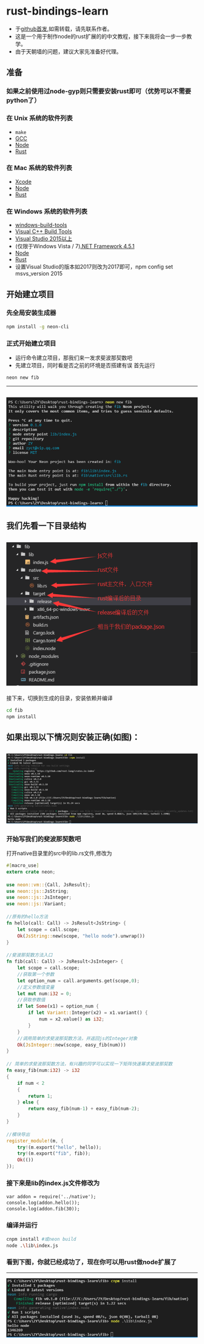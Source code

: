 # rust-bindings-learn
* 于[github首发](https://github.com/zy445566/rust-bindings-learn),如需转载，请先联系作者。
* 这是一个用于制作node的rust扩展的的中文教程，接下来我将会一步一步教学。
* 由于天朝墙的问题，建议大家先准备好代理。

## 准备
### 如果之前使用过node-gyp则只需要安装rust即可（优势可以不需要python了）

### 在 Unix 系统的软件列表
* `make`
* [GCC](https://gcc.gnu.org)
* [Node](https://nodejs.org)
* [Rust](https://www.rust-lang.org)

### 在 Mac 系统的软件列表
* [Xcode](https://developer.apple.com/xcode/download/)
* [Node](https://nodejs.org)
* [Rust](https://www.rust-lang.org)

### 在 Windows 系统的软件列表
* [windows-build-tools](https://github.com/felixrieseberg/windows-build-tools)
* [Visual C++ Build Tools](http://landinghub.visualstudio.com/visual-cpp-build-tools)
* [Visual Studio 2015以上](https://www.visualstudio.com/products/visual-studio-community-vs)
* (仅限于Windows Vista / 7)[.NET Framework 4.5.1](http://www.microsoft.com/en-us/download/details.aspx?id=40773)
* [Node](https://nodejs.org)
* [Rust](https://www.rust-lang.org)
* 设置Visual Studio的版本如2017则改为2017即可，npm config set msvs_version 2015

## 开始建立项目
### 先全局安装生成器
``` sh
npm install -g neon-cli
```
### 正式开始建立项目
* 运行命令建立项目，那我们来一发求斐波那契数吧
* 先建立项目，同时看是否之前的环境是否搭建有误
首先运行
```sh
neon new fib
```
------------------------
![neon_new_fib](https://raw.githubusercontent.com/zy445566/rust-bindings-learn/master/imgs/neon_new_fib.png)
---------------------------------
我们先看一下目录结构
-------------
![dir-stcut](https://raw.githubusercontent.com/zy445566/rust-bindings-learn/master/imgs/dir-stcut.png)
------------------
接下来，切换到生成的目录，安装依赖并编译
``` sh
cd fib
npm install
```
如果出现以下情况则安装正确(如图)：
---------
![build-test](https://raw.githubusercontent.com/zy445566/rust-bindings-learn/master/imgs/build-test.png)
------------------

### 开始写我们的斐波那契数吧
打开native目录里的src中的lib.rs文件,修改为
```rust
#[macro_use]
extern crate neon;

use neon::vm::{Call, JsResult};
use neon::js::JsString;
use neon::js::JsInteger;
use neon::js::Variant;

//原有的hello方法
fn hello(call: Call) -> JsResult<JsString> {
    let scope = call.scope;
    Ok(JsString::new(scope, "hello node").unwrap())
}

//斐波那契数方法入口
fn fib(call: Call) -> JsResult<JsInteger> {
    let scope = call.scope;
    //获取第一个参数
    let option_num = call.arguments.get(scope,0);
    //定义参数值变量
    let mut num:i32 = 0;
    //获取参数值
    if let Some(x1) = option_num {
        if let Variant::Integer(x2) = x1.variant() {
            num = x2.value() as i32;
        }
    }
    //调用简单的求斐波那契数方法，并返回js的Integer对象
    Ok(JsInteger::new(scope, easy_fib(num)))
}

// 简单的求斐波那契数方法，有兴趣的同学可以实现一下矩阵快速幂求斐波那契数
fn easy_fib(num:i32) -> i32
{
    if num < 2
    {
        return 1;
    } else {
        return easy_fib(num-1) + easy_fib(num-2);
    }
}

//模块导出
register_module!(m, {
    try!(m.export("hello", hello));
    try!(m.export("fib", fib));
    Ok(())
});

```
### 接下来是lib的index.js文件修改为
```node
var addon = require('../native');
console.log(addon.hello());
console.log(addon.fib(30));
```

### 编译并运行
```sh
cnpm install #或neon build
node .\lib\index.js
```

### 看到下图，你就已经成功了，现在你可以用rust做node扩展了
-----------------

![fib-test](https://raw.githubusercontent.com/zy445566/rust-bindings-learn/master/imgs/fib-test.png)
